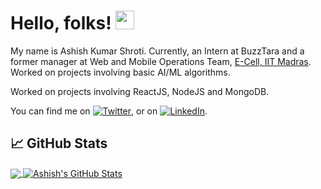 
# Hello, folks! <img src="https://raw.githubusercontent.com/MartinHeinz/MartinHeinz/master/wave.gif" width="30px">

My name is Ashish Kumar Shroti. Currently, an Intern at BuzzTara and a former manager at Web and Mobile Operations Team, <a href="https://ecell.iitm.ac.in/">E-Cell, IIT Madras<a/>. 
  Worked on projects involving basic AI/ML algorithms.
  
  Worked on projects involving ReactJS, NodeJS and MongoDB.
  
  You can find me on [![Twitter][1.2]][1],  or on [![LinkedIn][3.2]][3].





## &#x1f4c8; GitHub Stats

<a href="https://github.com/ashishshroti14/ashishshroti14">
  <img align="center" src="https://github-readme-stats.vercel.app/api/top-langs/?username=ashishshroti14&title_color=ffffff&text_color=c9cacc&icon_color=2bbc8a&bg_color=1d1f21" />
</a>
<a href="https://github.com/ashishshroti14/ashishshroti14">
  <img align="center" src="https://github-readme-stats.vercel.app/api?username=ashishshroti14&show_icons=true&line_height=27&count_private=true&title_color=ffffff&text_color=c9cacc&icon_color=2bbc8a&bg_color=1d1f21" alt="Ashish's GitHub Stats" />
</a>


<!-- links to social media icons -->

<!-- icons with padding -->

[1.1]: http://i.imgur.com/tXSoThF.png (twitter icon with padding)
[2.1]: http://i.imgur.com/0o48UoR.png (github icon with padding)

<!-- icons without padding -->

[1.2]: http://i.imgur.com/wWzX9uB.png (twitter icon without padding)
[2.2]: http://i.imgur.com/9I6NRUm.png (github icon without padding)
[3.2]: https://raw.githubusercontent.com/MartinHeinz/MartinHeinz/master/linkedin-3-16.png (LinkedIn icon without padding)


<!-- links to your social media accounts -->

[1]: https://twitter.com/ashishshroti_14
[2]: https://github.com/ashishshroti14
[3]: https://www.linkedin.com/in/ashish-kumar-shroti/



